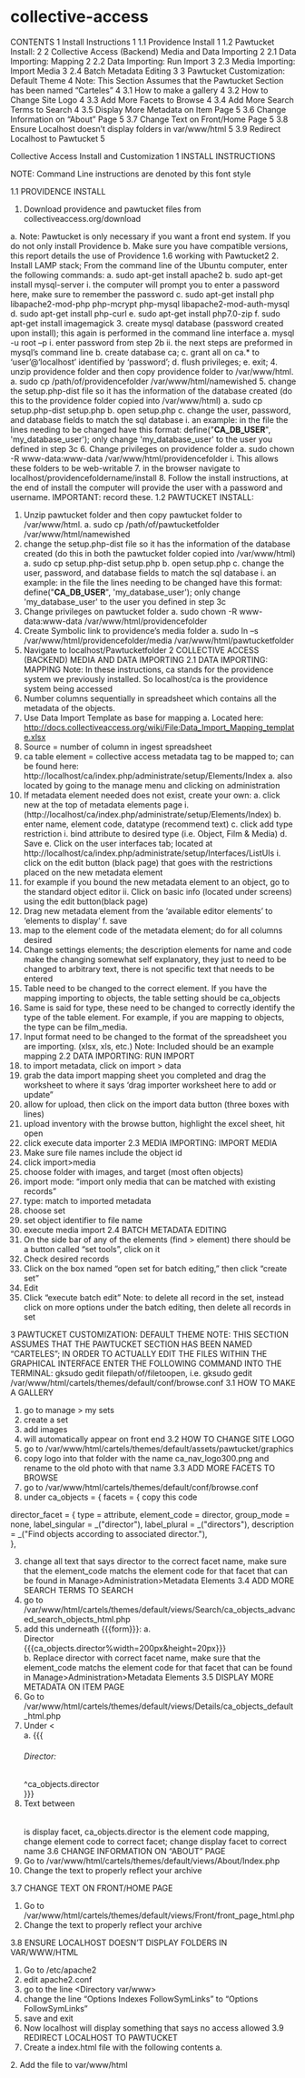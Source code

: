 # collective-access
CONTENTS
1	Install Instructions	1
1.1	Providence Install	1
1.2	Pawtucket Install:	2
2	Collective Access (Backend) Media and Data Importing	2
2.1	Data Importing: Mapping	2
2.2	Data Importing: Run Import	3
2.3	Media Importing: Import Media	3
2.4	Batch Metadata Editing	3
3	Pawtucket Customization: Default Theme	4
Note: This Section Assumes that the Pawtucket Section has been named “Carteles”	4
3.1	How to make a gallery	4
3.2	How to Change Site Logo	4
3.3	Add More Facets to Browse	4
3.4	Add More Search Terms to Search	4
3.5	Display More Metadata on Item Page	5
3.6	Change Information on “About” Page	5
3.7	Change Text on Front/Home Page	5
3.8	Ensure Localhost doesn’t display folders in var/www/html	5
3.9	Redirect Localhost to Pawtucket	5

 
Collective Access Install and Customization
1	INSTALL INSTRUCTIONS

NOTE:  Command Line instructions are denoted by this font style 

1.1	PROVIDENCE INSTALL

1.	Download providence and pawtucket files from collectiveaccess.org/download

a.	Note: Pawtucket is only necessary if you want a front end system.  If you do not only install Providence
b.	Make sure you have compatible versions, this report details the use of Providence 1.6 working with Pawtucket2
2.	Install LAMP stack; From the command line of the Ubuntu computer, enter the following commands:
a.	sudo apt-get install apache2 
b.	sudo apt-get install mysql-server
i.	the computer will prompt you to enter a password here, make sure to remember the password
c.	sudo apt-get install php libapache2-mod-php php-mcrypt php-mysql libapache2-mod-auth-mysql
d.	sudo apt-get install php-curl
e.	sudo apt-get install php7.0-zip
f.	sudo apt-get install imagemagick
3.	create mysql database (password created upon install); this again is performed in the command line interface
a.	mysql -u root –p 
i.	enter password from step 2b
ii.	the next steps are preformed in mysql’s command line
b.	create database ca;
c.	grant all on ca.* to ‘user’@‘localhost’ identified by ‘password’;
d.	flush privileges;
e.	exit;
4.	unzip providence folder and then copy providence folder to /var/www/html.
a.	sudo cp /path/of/providencefolder /var/www/html/namewished 
5.	change the setup.php-dist file so it has the information of the database created (do this to the providence folder copied into /var/www/html)
a.	sudo cp setup.php-dist setup.php 
b.	open setup.php
c.	change the user, password, and database fields to match the sql database
i.	an example: in the file the lines needing to be changed have this format:
define("__CA_DB_USER__", 'my_database_user');
only change 'my_database_user' to the user you defined in step 3c
6.	Change privileges on providence folder
a.	sudo chown -R www-data:www-data /var/www/html/providencefolder
i.	This allows these folders to be web-writable
7.	in the browser navigate to localhost/providencefoldername/install
8.	Follow the install instructions, at the end of install the computer will provide the user with a password and username. IMPORTANT: record these.
1.2	PAWTUCKET INSTALL:
1.	Unzip pawtucket folder and then copy pawtucket folder to /var/www/html.
a.	sudo cp /path/of/pawtucketfolder /var/www/html/namewished
2.	change the setup.php-dist file so it has the information of the database created (do this in both the pawtucket folder copied into /var/www/html)
a.	sudo cp setup.php-dist setup.php 
b.	open setup.php
c.	change the user, password, and database fields to match the sql database
i.	an example: in the file the lines needing to be changed have this format:
define("__CA_DB_USER__", 'my_database_user');
only change 'my_database_user' to the user you defined in step 3c
3.	Change privileges on pawtucket folder
a.	sudo chown -R www-data:www-data /var/www/html/providencefolder 
4.	Create Symbolic link to providence’s media folder
a.	sudo ln –s /var/www/html/providencefolder/media /var/www/html/pawtucketfolder
5.	Navigate to localhost/Pawtucketfolder
2	COLLECTIVE ACCESS (BACKEND) MEDIA AND DATA IMPORTING
2.1	DATA IMPORTING: MAPPING
Note: In these instructions, ca stands for the providence system we previously installed.  So localhost/ca is the providence system being accessed
1.	Number columns sequentially in spreadsheet which contains all the metadata of the objects.
2.	Use Data Import Template as base for mapping
a.	Located here: http://docs.collectiveaccess.org/wiki/File:Data_Import_Mapping_template.xlsx
3.	Source = number of column in ingest spreadsheet
4.	ca table element = collective access metadata tag to be mapped to; can be found here: http://localhost/ca/index.php/administrate/setup/Elements/Index
a.	also located by going to the manage menu and clicking on administration
5.	If metadata element needed does not exist, create your own:
a.	click new at the top of metadata elements page
i.	(http://localhost/ca/index.php/administrate/setup/Elements/Index)
b.	enter name, element code, datatype (recommend text)
c.	click add type restriction
i.	 bind attribute to desired type (i.e. Object, Film & Media)
d.	Save
e.	Click on the user interfaces tab; located at http://localhost/ca/index.php/administrate/setup/Interfaces/ListUIs
i.	click on the edit button (black page) that goes with the restrictions placed on the new metadata element
1.	for example if you bound the new metadata element to an object, go to the standard object editor
ii.	Click on basic info (located under screens) using the edit button(black page)
1.	Drag new metadata element from the ‘available editor elements’ to ‘elements to display’
f.	save
6.	map to the element code of the metadata element; do for all columns desired
7.	Change settings elements; the description elements for name and code make the changing somewhat self explanatory, they just to need to be changed to arbitrary text, there is not specific text that needs to be entered
8.	Table need to be changed to the correct element.  If you have the mapping importing to objects, the table setting should be ca_objects
9.	Same is said for type, these need to be changed to correctly identify the type of the table element. For example, if you are mapping to objects, the type can be film_media.
10.	Input format need to be changed to the format of the spreadsheet you are importing.  (xlsx, xls, etc.)
Note: Included should be an example mapping
2.2	DATA IMPORTING: RUN IMPORT
1.  to import metadata, click on import > data
2.  grab the data import mapping sheet you completed and drag the worksheet to where it says ‘drag importer worksheet here to add or update”
3.  allow for upload, then click on the import data button (three boxes with lines)
4.  upload inventory with the browse button, highlight the excel sheet, hit open
5.  click execute data importer
2.3	MEDIA IMPORTING: IMPORT MEDIA
1.	Make sure file names include the object id
2.	click import>media
3.	choose folder with images, and target (most often objects)
4.	import mode: “import only media that can be matched with existing records”
5.	type: match to imported metadata
6.	choose set
7.	set object identifier to file name
8.	execute media import
2.4	BATCH METADATA EDITING
1.	On the side bar of any of the elements (find > element) there should be a button called “set tools”, click on it
2.	Check desired records
3.	Click on the box named “open set for batch editing,” then click “create set”
4.	Edit
5.	Click “execute batch edit”
Note:  to delete all record in the set, instead click on more options under the batch editing, then delete all records in set

3	PAWTUCKET CUSTOMIZATION: DEFAULT THEME
NOTE: THIS SECTION ASSUMES THAT THE PAWTUCKET SECTION HAS BEEN NAMED “CARTELES”; IN ORDER TO ACTUALLY EDIT THE FILES WITHIN THE GRAPHICAL INTERFACE ENTER THE FOLLOWING COMMAND INTO THE TERMINAL:
gksudo gedit filepath/of/filetoopen, 
i.e. gksudo gedit /var/www/html/cartels/themes/default/conf/browse.conf
3.1	HOW TO MAKE A GALLERY
1.	go to manage > my sets
2.	create a set
3.	add images
4.	will automatically appear on front end
3.2	HOW TO CHANGE SITE LOGO
1.	go to /var/www/html/cartels/themes/default/assets/pawtucket/graphics
2.	copy logo into that folder with the name ca_nav_logo300.png and rename to the old photo with that name
3.3	ADD MORE FACETS TO BROWSE
1.	go to /var/www/html/cartels/themes/default/conf/browse.conf
2.	under ca_objects = {  facets = {  copy this code 

director_facet = {
type = attribute,
element_code = director,
group_mode = none,
label_singular = _("director"),
label_plural = _("directors"),
description = _("Find objects according to associated director."),			
	},

3.	change all text that says director to the correct facet name, make sure that the element_code matchs the element code for that facet that can be found in Manage>Administration>Metadata Elements
3.4	ADD MORE SEARCH TERMS TO SEARCH
1.	go to /var/www/html/cartels/themes/default/views/Search/ca_objects_advanced_search_objects_html.php
2.	add this underneath {{{form}}}: 
a.	<div class="advancedSearchField"> Director <br/> {{{ca_objects.director%width=200px&height=20px}}} </div>
b.	Replace director with correct facet name, make sure that the element_code matchs the element code for that facet that can be found in Manage>Administration>Metadata Elements
3.5	DISPLAY MORE METADATA ON ITEM PAGE
1.	Go to /var/www/html/cartels/themes/default/views/Details/ca_objects_default_html.php
2.	Under <<div class='col-sm-6 col-md-6 col-lg-5'>
a.	{{{<ifdef code ="ca_objects.director"><H6>Director:</H6>^ca_objects.director<br/></ifdef>}}}
3.	Text between <H6></H6> is display facet, ca_objects.director is the element code mapping, change element code to correct facet; change display facet to correct name
3.6	CHANGE INFORMATION ON “ABOUT” PAGE
1.  Go to /var/www/html/cartels/themes/default/views/About/Index.php
2.  Change the text to properly reflect your archive

3.7	CHANGE TEXT ON FRONT/HOME PAGE
1.	Go to /var/www/html/cartels/themes/default/views/Front/front_page_html.php
2.	Change the text to properly reflect your archive

3.8	ENSURE LOCALHOST DOESN’T DISPLAY FOLDERS IN VAR/WWW/HTML
1.	Go to /etc/apache2
2.	edit apache2.conf
3.	go to the line <Directory var/www>
4.	change the line “Options Indexes FollowSymLinks” to “Options FollowSymLinks”
5.	save and exit
6.	Now localhost will display something that says no access allowed
3.9	REDIRECT LOCALHOST TO PAWTUCKET
1.	Create a index.html file with the following contents
a.	<html>
<head><meta http-equiv=”refresh” content=“0; URL=’/carteles’” />
</head>
</html>
2.	Add the file to var/www/html



